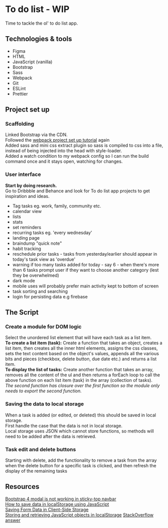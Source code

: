 # To do list - WIP

Time to tackle the ol' to do list app. 

## Technologies & tools

- Figma
- HTML
- JavaScript (vanilla)
- Bootstrap
- Sass
- Webpack
- Git
- ESLint
- Prettier

## Project set up

### Scaffolding

Linked Bootstrap via the CDN.  
Followed the [webpack project set up tutorial](https://webpack.js.org/guides/getting-started/) again  
Added sass and mini css extract plugin so sass is compiled to css into a file, instead of being injected into the head with style-loader.  
Added a watch condition to my webpack config so I can run the build command once and it stays open, watching for changes.  

### User interface 

**Start by doing research.**  
Go to Dribbble and Behance and look for To do list app projects to get inspiration and ideas.  

- Tag tasks eg. work, family, community etc.
- calendar view
- lists
- stats
- set reminders
- recurring tasks eg. 'every wednesday'
- landing page
- braindump "quick note"
- habit tracking
- reschedule prior tasks - tasks from yesterday/earlier should appear in today's task view as 'overdue'
- warning if too many tasks added for today - say 6 - when there's more than 6 tasks prompt user if they want to choose another category (lest they be overwhelmed)
- dark mode
- mobile uses will probably prefer main activity kept to bottom of screen
- task sorting and searching
- login for persisting data e.g firebase

## The Script

### Create a module for DOM logic

Select the unordered list element that will have each task as a list item.   
**To create a list item (task):** Create a function that takes an object, creates a list item, then creates all the inner html elements, assigns the css classes, sets the text content based on the object's values, appends all the various bits and pieces (checkbox, delete button, due date etc.) and returns a list item.   
**To display the list of tasks:** Create another function that takes an array, removes all the content of the ul and then returns a forEach loop to call the above function on each list item (task) in the array (collection of tasks).  
*The second function has closure over the first function so the module only needs to export the second function.*  


### Saving the data to local storage

When a task is added (or edited, or deleted) this should be saved in local storage.  
First handle the case that the data is not in local storage.  
Local storage uses JSON which cannot store functions, so methods will need to be added after the data is retrieved.  


### Task edit and delete buttons

Starting with delete, add the functionality to remove a task from the array when the delete button for a specific task is clicked, and then refresh the display of the remaining tasks


## Resources
[Bootstrap 4 modal is not working in sticky-top navbar](https://stackoverflow.com/questions/53315398/bootsrap-4-modal-is-not-working-in-sticky-top-navbar)  
[How to save data in localStorage using JavaScript](https://dev.to/michaelburrows/how-to-save-data-in-localstorage-using-javascript-994)  
[Saving Form Data in Client-Side Storage](https://www.raymondcamden.com/2022/03/27/saving-form-data-in-client-side-storage)  
[Storing and retrieving JavaScript objects in localStorage](https://blog.logrocket.com/storing-retrieving-javascript-objects-localstorage/)
[StackOverflow answer](https://stackoverflow.com/a/49609944/17232226)

